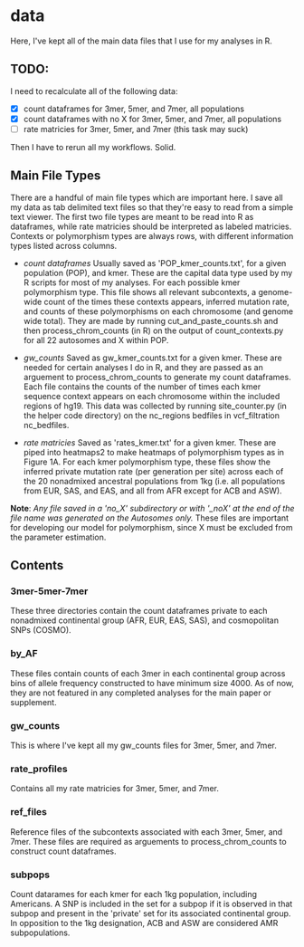 # data

Here, I've kept all of the main data files that I use for my analyses in R.

## TODO:

I need to recalculate all of the following data:
- [X] count dataframes for 3mer, 5mer, and 7mer, all populations
- [X] count dataframes with no X for 3mer, 5mer, and 7mer, all populations
- [ ] rate matricies for 3mer, 5mer, and 7mer (this task may suck)

Then I have to rerun all my workflows.  Solid.

## Main File Types

There are a handful of main file types which are important here.  I save all my data as tab delimited text files so that they're easy to read from a simple text viewer.  The first two file types are meant to be read into R as dataframes, while rate matricies should be interpreted as labeled matricies.  Contexts or polymorphism types are always rows, with different information types listed across columns.

- *count dataframes* Usually saved as 'POP_kmer_counts.txt', for a given population (POP), and kmer. These are the capital data type used by my R scripts for most of my analyses. For each possible kmer polymorphism type. This file shows all relevant subcontexts, a genome-wide count of the times these contexts appears, inferred mutation rate, and counts of these polymorphisms on each chromosome (and genome wide total).  They are made by running cut_and_paste_counts.sh and then process_chrom_counts (in R) on the output of count_contexts.py for all 22 autosomes and X within POP.

- *gw_counts* Saved as gw_kmer_counts.txt for a given kmer. These are needed for certain analyses I do in R, and they are passed as an arguement to process_chrom_counts to generate my count dataframes. Each file contains the counts of the number of times each kmer sequence context appears on each chromosome within the included regions of hg19. This data was collected by running site_counter.py (in the helper code directory) on the nc_regions bedfiles in vcf_filtration nc_bedfiles.

- *rate matricies* Saved as 'rates_kmer.txt' for a given kmer.  These are piped into heatmaps2 to make heatmaps of polymorphism types as in Figure 1A. For each kmer polymorphism type, these files show the inferred private mutation rate (per generation per site) across each of the 20 nonadmixed ancestral populations from 1kg (i.e. all populations from EUR, SAS, and EAS, and all from AFR except for ACB and ASW).

**Note**: *Any file saved in a 'no_X' subdirectory or with '_noX' at the end of the file name was generated on the Autosomes only.*  These files are important for developing our model for polymorphism, since X must be excluded from the parameter estimation.

## Contents

### 3mer-5mer-7mer

These three directories contain the count dataframes private to each nonadmixed continental group (AFR, EUR, EAS, SAS), and cosmopolitan SNPs (COSMO).

### by_AF

These files contain counts of each 3mer in each continental group across bins of allele frequency constructed to have minimum size 4000.  As of now, they are not featured in any completed analyses for the main paper or supplement.  

### gw_counts

This is where I've kept all my gw_counts files for 3mer, 5mer, and 7mer.

### rate_profiles

Contains all my rate matricies for 3mer, 5mer, and 7mer.

### ref_files

Reference files of the subcontexts associated with each 3mer, 5mer, and 7mer.  These files are required as arguements to process_chrom_counts to construct count dataframes.

### subpops

Count datarames for each kmer for each 1kg population, including Americans.  A SNP is included in the set for a subpop if it is observed in that subpop and present in the 'private' set for its associated continental group.  In opposition to the 1kg designation, ACB and ASW are considered AMR subpopulations.

